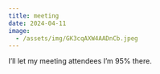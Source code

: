 ```yaml
---
title: meeting
date: 2024-04-11
image:
  - /assets/img/GK3cqAXW4AADnCb.jpeg
---
```

I’ll let my meeting attendees I’m 95% there.